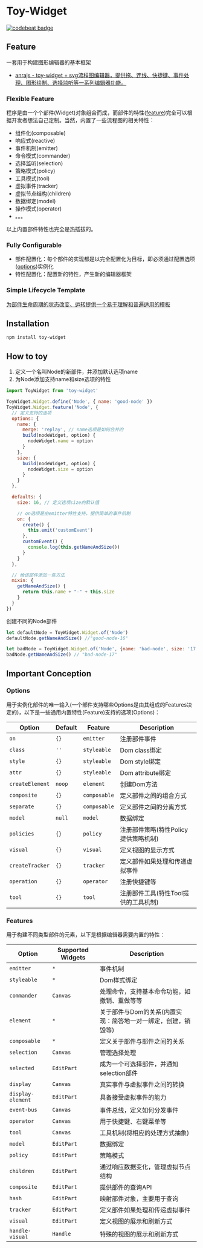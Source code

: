 # Toy-Widget
[![codebeat badge](https://codebeat.co/badges/d2b4b94b-8c27-41e5-8485-e4133c29361b)](https://codebeat.co/projects/github-com-xyparacrim-toy-widget-master)

## Feature
一套用于构建图形编辑器的基本框架

- [anrajs - toy-widget + svg流程图编辑器，提供拖、连线、快捷键、事件处理、图形绘制、选择监听等一系列编辑器功能。](https://github.com/anrainie/anrajs)

### Flexible Feature
程序是由一个个部件(Widget)对象组合而成，而部件的特性([feature](#Features))完全可以根据开发者想法自己定制。当然，内置了一些流程图的相关特性：

- 组件化(composable)
- 响应式(reactive)
- 事件机制(emitter)
- 命令模式(commander)
- 选择监听(selection)
- 策略模式(policy)
- 工具模式(tool)
- 虚拟事件(tracker)
- 虚拟节点结构(children)
- 数据绑定(model)
- 操作模式(operator)
- 。。。

以上内置部件特性也完全是热插拔的。

### Fully Configurable
- 部件配置化：每个部件的实现都是以完全配置化为目标，即必须通过配置选项([options](#Options))实例化
- 特性配置化：配置新的特性，产生新的编辑器框架

### Simple Lifecycle Template
[为部件生命周期的状态改变、运转提供一个易于理解和普遍适用的模板](https://www.draw.io/?lightbox=1&highlight=0000ff&edit=_blank&layers=1&nav=1&title=Untitled%20Diagram.drawio#R3VhNc9owEP01OpKxbPx1xGDSQzOTTg5tThmBha3GWK4QAfLrK9kytrEgbkoKjS9ITyt5tfvergdgjZfbW4by5I5GOAWmEW2BNQGmCaFrih%2BJ7ErENWAJxIxEyqgGHsgrVqCh0DWJ8KplyClNOcnb4JxmGZ7zFoYYo5u22YKm7bfmKMYd4GGO0i76nUQ8qe7l%2BPXCF0ziRL3aM51yYYbmzzGj60y9D5jWonjK5SWqzlIXXSUoopsGZIXAGjNKeTlabsc4lbGtwlbumx5Z3fvNcMb7bLDLDS8oXePK48IvvqtiITaIsItJIJzNJbjiiPEHjrgEFyRNxzSlrLC2jOKRxpzRZ9xYWSzUStdH5fYLZhxvG5Dy%2BRbTJeZsJ0yqVUPFT%2FHLUdNNnSxLQUkjTRWGFD3i%2FcF1iMRARUkfMadHxCJBJjXF6YxuwhoICkAsJJSRV5pxJF4UyJsTQb9RSuJMLM4o53QprbNoJPksMJrjrESUXjxdlKdTFWVhNyXyFhMoZgUlsbyCcTT8K7pmc9zihUh0jJWVW0Lycn1SZDrDG7uVJOh4x8OvzrmnRHhVH%2BL6B4eY1sEhpYtq30Ea9171yuwUj8PR0%2BsM0V9Pu%2Fzu%2FnH2bTsYwm6%2BQxt4HvAncjBygRcUyBj4TocKgs8ifEHCl%2FtM4BV5RbPCQOYpl54Xd7EDYE8EghQJ5iJBmGnYsSRRVHApRTOcBvuS0xJbUXQqsXWUtS%2BdypO6IjWJ4egzzHCKOHlp18r%2BSR1Aq72FLhYr%2FLfZc7V5ClwQ%2FFHCzlCc9l1MUdbuFicINdXJPkN18ntUp05J%2Bagi4naLiNeziPSmWN%2FA6MVtHhV3QZEgAMHok2naP8ld4wY6jsrbe2V%2BVlnr8%2Bae7LmU8YTGNENps%2FE22WsFtc1XSnOVx5%2BY853qrmjNaTvLeEv4D7ldtKRy9qgOk%2BPJtjnZVZNM3LSxSU4fm2v1tmJW7dPK5E3BeUe69sX0pSlHoQN8E4yGIPSBPwSe0Unl%2F62vE4Q9oTrD8A%2B%2Bc65Ig97brfVEuTxDR7W8y3VUqPkAvFxL1Si8uvi19FRLq%2FlgKqUuB0PJk8%2BleXiavgPjxhLPFSlan7nh9XRV%2BK6uCj%2Bkq1YC63zHXkxi%2BoLsQeCPQejKtjryPpnETjD2lO46fXUAr0iGFbP0nfXNonmGzmrb%2F6yzimn9v2YZrPrPYyv8DQ%3D%3D)

## Installation

```bash
npm install toy-widget
```

## How to toy
1. 定义一个名叫Node的新部件，并添加默认选项name
2. 为Node添加支持name和size选项的特性

```js
import ToyWidget from 'toy-widget'

ToyWidget.Widget.define('Node', { name: 'good-node' })
ToyWidget.Widget.feature('Node', {
  // 定义支持的选项
  options: {
    name: {
      merge: 'replay', // name选项是如何合并的
      build(nodeWidget, option) {
        nodeWidget.name = option
      }  
    },
    size: {
      build(nodeWidget, option) {
        nodeWidget.size = option
      } 
    } 
  },

  defaults: {
    size: 16, // 定义选项size的默认值

    // on选项是由emitter特性支持，提供简单的事件机制
    on: {
      create() {
        this.emit('customEvent')
      },
      customEvent() {
        console.log(this.getNameAndSize())
      }
    } 
  },

  // 给该部件添加一些方法
  mixin: {
    getNameAndSize() {
      return this.name + "-" + this.size
    }
  }
})
```
创建不同的Node部件
```js
let defaultNode = ToyWidget.Widget.of('Node')
defaultNode.getNameAndSize() //"good-node-16"

let badNode = ToyWidget.Widget.of('Node', {name: 'bad-node', size: '17'})
badNode.getNameAndSize() // "bad-node-17"
```
## Important Conception

### Options

用于实例化部件的唯一输入(一个部件支持哪些Options是由其组成的Features决定的)，以下是一些通用内置特性(Feature)支持的选项(Options)：

| Option                   | Default              |      Feature              |  Description |
| ------------------------ | -------------------- | ------------------------- | ------------------------- |
| `on`                     | `{}`                 | `emitter`                 |  注册部件事件               |
| `class`                  | `''`                 | `styleable`               |  Dom class绑定             |
| `style`                  | `{}`                 | `styleable`               |  Dom style绑定             |
| `attr`                   | `{}`                 | `styleable`               |  Dom attribute绑定         |
| `createElement`          | `noop`               | `element`                 |  创建Dom方法               |
| `composite`              | `{}`                 | `composable`              |  定义部件之间的组合方式      |
| `separate`               | `{}`                 | `composable`              |  定义部件之间的分离方式      |
| `model`                  | `null`               | `model`                   |  数据绑定                   |
| `policies`               | `{}`                 | `policy`                  |  注册部件策略(特性Policy提供策略机制) |
| `visual`                 | `{}`                 | `visual`                  |  定义视图的显示方式          |
| `createTracker`          | `{}`                 | `tracker`                 |  定义部件如果处理和传递虚拟事件 |
| `operation`              | `{}`                 | `operator`                |  注册快捷键等               |
| `tool`                   | `{}`                 | `tool`                    |  注册部件工具(特性Tool提供的工具机制) |

### Features

用于构建不同类型部件的元素，以下是根据编辑器需要内置的特性：

| Option                   | Supported Widgets             |  Description |
| -------------------------| ------------------------------| ------------ |
| `emitter`                | `*`                           | 事件机制      |
| `styleable`              | `*`                           | Dom样式绑定   |
| `commander`              | `Canvas`                      | 处理命令，支持基本命令功能，如撤销、重做等等|
| `element`                | `*`                           | 关于部件与Dom的关系(内置实现：简答地一对一绑定，创建，销毁等)
| `composable`             | `*`                           | 定义关于部件与部件之间的关系
| `selection`              | `Canvas`                      | 管理选择处理
| `selected`               | `EditPart`                    | 成为一个可选择部件，并通知selection部件
| `display`                | `Canvas`                      | 真实事件与虚拟事件之间的转换
| `display-element`        | `EditPart`                    | 具备接受虚拟事件的能力
| `event-bus`              | `Canvas`                      | 事件总线，定义如何分发事件
| `operator`               | `Canvas`                      | 用于快捷键、右键菜单等
| `tool`                   | `Canvas`                      | 工具机制(将相应的处理方式抽象)
| `model`                  | `EditPart`                    | 数据绑定
| `policy`                 | `EditPart`                    | 策略模式
| `children`               | `EditPart`                    | 通过响应数据变化，管理虚拟节点结构
| `composite`              | `EditPart`                    | 提供部件的查询API
| `hash`                   | `EditPart`                    | 映射部件对象，主要用于查询
| `tracker`                | `EditPart`                    | 定义部件如果处理和传递虚拟事件
| `visual`                 | `EditPart`                    | 定义视图的展示和刷新方式
| `handle-visual`          | `Handle`                      | 特殊的视图的展示和刷新方式


